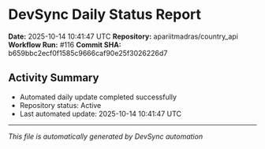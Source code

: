 # DevSync Daily Status Report

**Date:** 2025-10-14 10:41:47 UTC
**Repository:** apariitmadras/country_api
**Workflow Run:** #116
**Commit SHA:** b659bbc2ecf0f1585c9666caf90e25f3026226d7

## Activity Summary
- Automated daily update completed successfully
- Repository status: Active
- Last automated update: 2025-10-14 10:41:47 UTC

---
*This file is automatically generated by DevSync automation*
